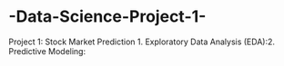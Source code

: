 # -Data-Science-Project-1-
Project 1: Stock Market Prediction 1. Exploratory Data Analysis (EDA):2. Predictive Modeling:
